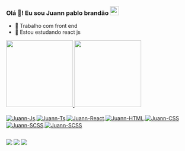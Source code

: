 ### Olá 👋! Eu sou Juann pablo brandão  <img src="https://github.com/TheDudeThatCode/TheDudeThatCode/blob/master/Assets/Earth.gif" width="24px">
- 🔭 Trabalho com front end
- 🌱 Estou estudando react js
 <div>
  <a href="https://github.com/juannBrandao">
  <img height="180em" src="https://github-readme-stats.vercel.app/api?username=juannBrandao&show_icons=true&theme=dracula&include_all_commits=true&count_private=true"/>
  <img height="180em" src="https://github-readme-stats.vercel.app/api/top-langs/?username=juannBrandao&layout=compact&langs_count=16&theme=dracula"/>
<div>
<div style="display: inline_block"><br>
  <img align="center" alt="Juann-Js"    src="https://img.shields.io/badge/JavaScript-F7DF1E?style=for-the-badge&logo=javascript&logoColor=black">
  <img align="center" alt="Juann-Ts"    src="https://img.shields.io/badge/TypeScript-007ACC?style=for-the-badge&logo=typescript&logoColor=white">
  <img align="center" alt="Juann-React" src="https://img.shields.io/badge/React-20232A?style=for-the-badge&logo=react&logoColor=61DAFB">
  <img align="center" alt="Juann-HTML"  src="https://img.shields.io/badge/HTML5-E34F26?style=for-the-badge&logo=html5&logoColor=white">
  <img align="center" alt="Juann-CSS"   src="https://img.shields.io/badge/CSS3-1572B6?style=for-the-badge&logo=css3&logoColor=white">
 <img align="center" alt="Juann-SCSS"   src="https://img.shields.io/badge/Sass-CC6699?style=for-the-badge&logo=sass&logoColor=white">
  <img align="center" alt="Juann-SCSS"  src="https://img.shields.io/badge/Bootstrap-563D7C?style=for-the-badge&logo=bootstrap&logoColor=white">
</div>
 
   ##
  
  <div>
  <a href="mailto:juann00727@gmail.com" target="_blank"><img src="https://img.shields.io/badge/-Gmail-%23EA4335?style=for-the-badge&logo=gmail&logoColor=white" target="_blank"></a>
  <a href="https://www.linkedin.com/in/juann-pablo-brand%C3%A3o-santos-2711a315a/" target="_blank"><img  src="https://img.shields.io/badge/-LinkedIn-%230077B5?style=for-the-badge&logo=linkedin&logoColor=white" target="_blank"></a>
  <a href="https://www.instagram.com/juann_brandao1/" target="_blank" ><img src="https://img.shields.io/badge/-Instagram-%23E4405F?style=for-the-badge&logo=instagram&logoColor=white" target="_blank"></a>
</div>
<!--
**juannBrandao/JuannBrandao** is a ✨ _special_ ✨ repository because its `README.md` (this file) appears on your GitHub profile.

Here are some ideas to get you started:

- 🔭 I’m currently working on ...
- 🌱 I’m currently learning ...
- 👯 I’m looking to collaborate on ...
- 🤔 I’m looking for help with ...
- 💬 Ask me about ...
- 📫 How to reach me: ...
- 😄 Pronouns: ...
- ⚡ Fun fact: ...
-->

